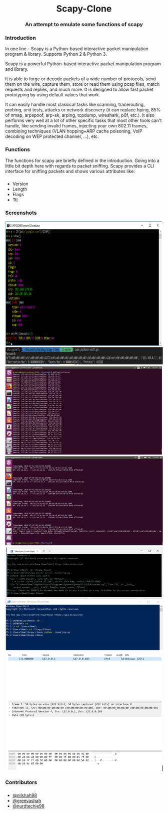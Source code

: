 <h1 align="center">Scapy-Clone</h1>
<h3 align="center">An attempt to emulate some functions of scapy</h3>

 
<h3>Introduction</h3>
<div>
In one line - Scapy is a Python-based interactive packet manipulation program & library. Supports Python 2 & Python 3. 

Scapy is a powerful Python-based interactive packet manipulation program and library.

It is able to forge or decode packets of a wide number of protocols, send them on the wire, capture them, store or read them using pcap files, match requests and replies, and much more. It is designed to allow fast packet prototyping by using default values that work.

It can easily handle most classical tasks like scanning, tracerouting, probing, unit tests, attacks or network discovery (it can replace hping, 85% of nmap, arpspoof, arp-sk, arping, tcpdump, wireshark, p0f, etc.). It also performs very well at a lot of other specific tasks that most other tools can't handle, like sending invalid frames, injecting your own 802.11 frames, combining techniques (VLAN hopping+ARP cache poisoning, VoIP decoding on WEP protected channel, ...), etc.
</div>


<h3>Functions</h3>
<div>
The functions for scapy are briefly defined in the introduction. Going into a little bit depth here with regards to packet sniffing. Scapy provides a CLI interface for sniffing packets and shows various attributes like:
</div>

###

- Version
- Length
- Flags
- Ttl

<h3 > Screenshots </h3>
<div align="center">
<img src ="./screenshots/ss1.PNG" width = 600px height = 400px>
<br>
<img src ="./screenshots/ss2.PNG">
<img src ="./screenshots/ss3.PNG">
<br>
<img src ="./screenshots/ss4.PNG">
<img src ="./screenshots/ss6.PNG">
<br>
<img src ="./screenshots/ss7.PNG">
<img src ="./screenshots/ss8.PNG">
<br>
</div>


<h3>Contributors</h3>

###
- [@nilshah98](https://github.com/nilshah98)
- [@greevashah](https://github.com/greevashah)
- [@nurdtechie98](https://github.com/nurdtechie98)
